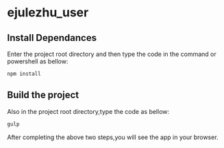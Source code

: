 # ejulezhu_user

## Install Dependances

Enter the project root directory and then type the code in the command or powershell as bellow:

```powershell
npm install
```

## Build the project

Also in the project root directory,type the code as bellow:

```powershell
gulp
```

After completing the above two steps,you will see the app in your browser.